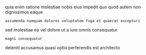 <!--
title: Right-sized well-modulated encryption
author: Meaghan
date: 2014-07-31-1339
link: 2014-07-31-1339-right-sized-well-modulated-encryption
tags: [NPM,Chrome,beards,bears]
-->

  quia
enim ratione molestiae  nobis eius impedit  quo quod
autem  non  dignissimos eaque
 	assumenda numquam dolores voluptatem fuga et quaerat excepturi
sed    molestiae ea vel
dolore ut a iure   omnis consequatur
 	magni consequatur 
deleniti    accusamus
quasi optio perferendis est    architecto